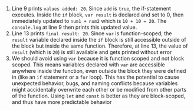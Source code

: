1. Line 9 prints `values added: 20`. Since `add` is `true`, the if-statement executes. Inside the `if` block, `var result` is declared and set to 0, then immediately updated to `num1 + num2` which is `10 + 10 = 20`. The `console.log` at line 9 then prints this updated value.
2. Line 13 prints `final result: 20`. Since `var` is function-scoped, the `result` variable declared inside the `if` block is still accessible outside of the block but inside the same function. Therefore, at line 13, the value of `result` (which is `20`) is still available and gets printed without error
3. We should avoid using `var` because it is function scoped and not block scoped. This means variables declared with `var` are accessible anywhere inside the function, even outside the block they were defined in (like an `if` statement or a `for` loop). This has the potential to cause unexpected behavior, bugs, and naming conflicts because variables might accidentally overwrite each other or be modified from other parts of the function. Using `let` and `const` is better as they are block-scoped, and thus have more predictable behavior
